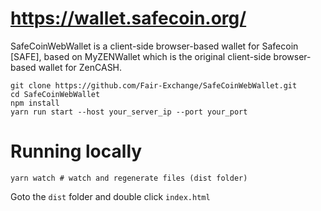 # https://wallet.safecoin.org/

SafeCoinWebWallet is a client-side browser-based wallet for Safecoin [SAFE], based on
MyZENWallet which is the original client-side browser-based wallet for ZenCASH.

```shell
git clone https://github.com/Fair-Exchange/SafeCoinWebWallet.git
cd SafeCoinWebWallet
npm install
yarn run start --host your_server_ip --port your_port 
```

# Running locally

```shell
yarn watch # watch and regenerate files (dist folder)
```

Goto the `dist` folder and double click `index.html`
